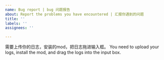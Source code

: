 ```yaml
---
name: Bug report | bug 问题报告
about: Report the problems you have encountered | 汇报你遇到的问题
title: ''
labels: ''
assignees: ''

---
```


需要上传你的日志，安装的mod，把日志拖进输入框。
You need to upload your logs, install the mod, and drag the logs into the input box.
